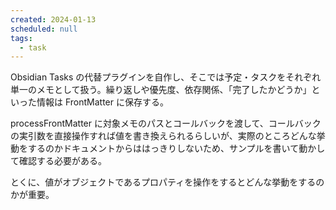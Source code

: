 ```yaml
---
created: 2024-01-13
scheduled: null
tags:
  - task
---
```

Obsidian Tasks の代替プラグインを自作し、そこでは予定・タスクをそれぞれ単一のメモとして扱う。繰り返しや優先度、依存関係、「完了したかどうか」といった情報は FrontMatter に保存する。

processFrontMatter に対象メモのパスとコールバックを渡して、コールバックの実引数を直接操作すれば値を書き換えられるらしいが、実際のところどんな挙動をするのかドキュメントからははっきりしないため、サンプルを書いて動かして確認する必要がある。

とくに、値がオブジェクトであるプロパティを操作をするとどんな挙動をするのかが重要。
